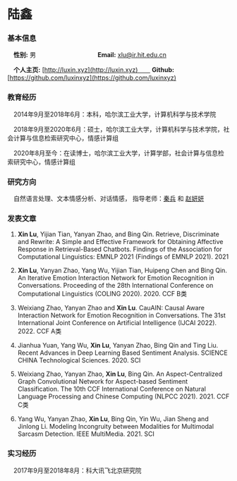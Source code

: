 # 陆鑫

### 基本信息

　**性别:** 男　　　　　　　　　　**Email:** xlu@ir.hit.edu.cn

　**个人主页:** [http://luxin.xyz](http://luxin.xyz)　　 **Github:** [https://github.com/luxinxyz](https://github.com/luxinxyz)


### 教育经历 
　2014年9月至2018年6月：本科，哈尔滨工业大学，计算机科学与技术学院

　2018年9月至2020年6月：硕士，哈尔滨工业大学，计算机科学与技术学院，社会计算与信息检索研究中心，情感计算组

　2020年8月至今：在读博士，哈尔滨工业大学，计算学部，社会计算与信息检索研究中心，情感计算组
 
### 研究方向
　自然语言处理、文本情感分析、对话情感， 指导老师：[秦兵](http://ir.hit.edu.cn/~qinb) 和 [赵妍妍](http://ir.hit.edu.cn/~yanyan)

### 发表文章
 1. **Xin Lu**, Yijian Tian, Yanyan Zhao, and Bing Qin. Retrieve, Discriminate and Rewrite: A Simple and Effective Framework for Obtaining Affective Response in Retrieval-Based Chatbots. Findings of the Association for Computational Linguistics: EMNLP 2021 (Findings of EMNLP 2021). 2021

 2. **Xin Lu**, Yanyan Zhao, Yang Wu, Yijian Tian, Huipeng Chen and Bing Qin. An Iterative Emotion Interaction Network for Emotion Recognition in Conversations. Proceeding of the 28th International Conference on Computational Linguistics (COLING 2020). 2020. CCF B类

 3. Weixiang Zhao, Yanyan Zhao and **Xin Lu**. CauAIN: Causal Aware Interaction Network for Emotion Recognition in Conversations. The 31st International Joint Conference on Artificial Intelligence (IJCAI 2022). 2022. CCF A类

 4. Jianhua Yuan, Yang Wu, **Xin Lu**, Yanyan Zhao, Bing Qin and Ting Liu. Recent Advances in Deep Learning Based Sentiment Analysis. SCIENCE CHINA Technological Sciences. 2020. SCI

 5. Weixiang Zhao, Yanyan Zhao, **Xin Lu**, Bing Qin. An Aspect-Centralized Graph Convolutional Network for Aspect-based Sentiment Classification. The 10th CCF International Conference on Natural Language Processing and Chinese Computing (NLPCC 2021). 2021. CCF C类

 6. Yang Wu, Yanyan Zhao, **Xin Lu**, Bing Qin, Yin Wu, Jian Sheng and Jinlong Li. Modeling Incongruity between Modalities for Multimodal Sarcasm Detection. IEEE MultiMedia. 2021. SCI

### 实习经历
　2017年9月至2018年8月：科大讯飞北京研究院
